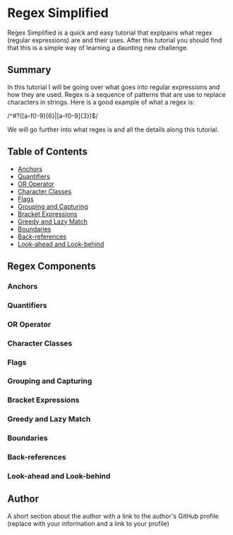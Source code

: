 # Regex Simplified

Regex Simplified is a quick and easy tutorial that explpains what regex (regular expressions) are and their uses. After this tutorial you should find that this is a simple way of learning a daunting new challenge.

## Summary

In this tutorial I will be going over what goes into regular expressions and how they are used. Regex is a sequence of patterns that are use to replace characters in strings. Here is a good example of what a regex is:

/^#?([a-f0-9]{6}|[a-f0-9]{3})$/

We will go further into what regex is and all the details along this tutorial.
## Table of Contents

- [Anchors](#anchors)
- [Quantifiers](#quantifiers)
- [OR Operator](#or-operator)
- [Character Classes](#character-classes)
- [Flags](#flags)
- [Grouping and Capturing](#grouping-and-capturing)
- [Bracket Expressions](#bracket-expressions)
- [Greedy and Lazy Match](#greedy-and-lazy-match)
- [Boundaries](#boundaries)
- [Back-references](#back-references)
- [Look-ahead and Look-behind](#look-ahead-and-look-behind)

## Regex Components

### Anchors

### Quantifiers

### OR Operator

### Character Classes

### Flags

### Grouping and Capturing

### Bracket Expressions

### Greedy and Lazy Match

### Boundaries

### Back-references

### Look-ahead and Look-behind

## Author

A short section about the author with a link to the author's GitHub profile (replace with your information and a link to your profile)
